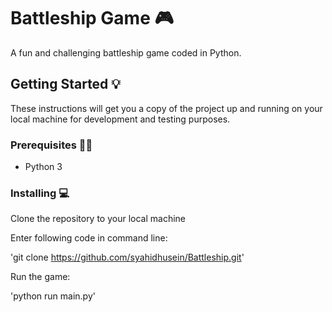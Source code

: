 # Battleship Game 🎮

A fun and challenging battleship game coded in Python. 

## Getting Started 💡

These instructions will get you a copy of the project up and running on your local machine for development and testing purposes.

### Prerequisites 👨‍💻

- Python 3

### Installing 💻

Clone the repository to your local machine

Enter following code in command line:

'git clone https://github.com/syahidhusein/Battleship.git'

Run the game:

'python run main.py'
